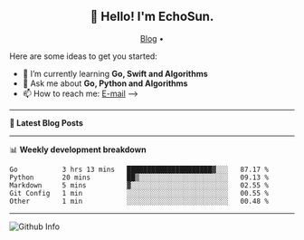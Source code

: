 <h2 align="center">👋 Hello! I'm EchoSun.</h2>
<p align="center">
  <a href="https://blog.echosun.top">Blog</a> •
</p>

Here are some ideas to get you started:

- 🌱 I’m currently learning **Go, Swift and Algorithms**
- 💬 Ask me about **Go, Python and Algorithms**
- 📫 How to reach me: [E-mail](echosun1996@126.com)
-->

-------
**📝 Latest Blog Posts**

<!-- BLOG-POST-LIST:START -->
<!-- BLOG-POST-LIST:END -->

-------

📊 **Weekly development breakdown**
<!--START_SECTION:waka-->
```text
Go           3 hrs 13 mins   █████████████████████▓░░░   87.17 % 
Python       20 mins         ██▒░░░░░░░░░░░░░░░░░░░░░░   09.13 % 
Markdown     5 mins          ▓░░░░░░░░░░░░░░░░░░░░░░░░   02.55 % 
Git Config   1 min           ░░░░░░░░░░░░░░░░░░░░░░░░░   00.55 % 
Other        1 min           ░░░░░░░░░░░░░░░░░░░░░░░░░   00.48 % 
```
<!--END_SECTION:waka-->

-------
![Github Info](https://github-readme-stats.vercel.app/api?username=echosun1996&show_icons=true&count_private=true&hide=prs&theme=default_repocard)
